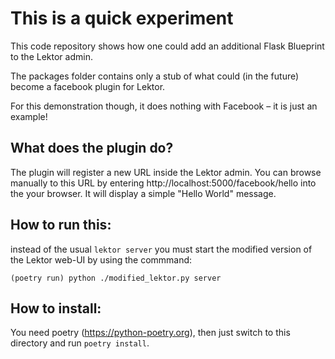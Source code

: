 # This is a quick experiment

This code repository shows how one could add an additional Flask Blueprint to the Lektor admin.

The packages folder contains only a stub of what could (in the future) become a facebook plugin for Lektor.

For this demonstration though, it does nothing with Facebook – it is just an example!


## What does the plugin do?

The plugin will register a new URL inside the Lektor admin. You can browse manually
to this URL by entering http://localhost:5000/facebook/hello
into the your browser. It will display a simple "Hello World" message.


## How to run this:

instead of the usual `lektor server` you must start the modified version of the Lektor
web-UI by using the commmand:

```
(poetry run) python ./modified_lektor.py server
```

## How to install:

You need poetry (https://python-poetry.org), then just switch to this directory and run `poetry install`.
